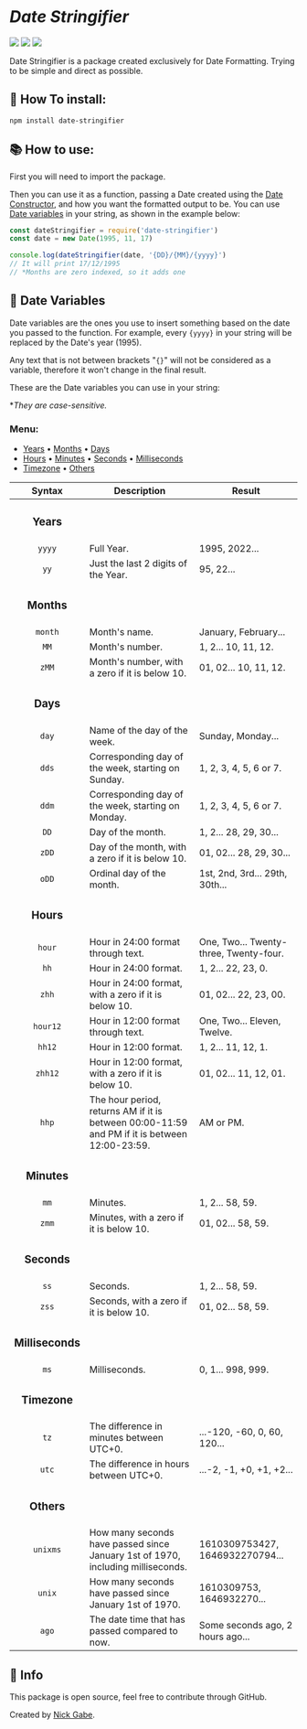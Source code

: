 # *Date Stringifier*
![](https://img.shields.io/github/license/Nick-gabe/date-stringifier)
![](https://img.shields.io/github/issues/Nick-Gabe/date-stringifier)
![](https://img.shields.io/github/package-json/v/Nick-Gabe/date-stringifier)

Date Stringifier is a package created exclusively for Date Formatting. Trying to be simple and direct as possible.

## 🚀 How To install:
```
npm install date-stringifier
```

## 📚 How to use:
First you will need to import the package.

Then you can use it as a function, passing a Date created using the [Date Constructor](https://developer.mozilla.org/en-US/docs/Web/JavaScript/Reference/Global_Objects/Date), and how you want the formatted output to be. You can use [Date variables](#dateVariables) in your string, as shown in the example below:
```javascript
const dateStringifier = require('date-stringifier')
const date = new Date(1995, 11, 17)

console.log(dateStringifier(date, '{DD}/{MM}/{yyyy}')
// It will print 17/12/1995
// *Months are zero indexed, so it adds one
```

<h2 id="dateVariables"> 📅 Date Variables </h2>

Date variables are the ones you use to insert something based on the date you passed to the function. For example, every `{yyyy}` in your string will be replaced by the Date's year (1995).

Any text that is not between brackets "`{}`" will not be considered as a variable, therefore it won't change in the final result.

These are the Date variables you can use in your string:

**They are case-sensitive.*
### Menu:
* <a href="#Years">Years</a> •
 <a href="#Months">Months</a> •
 <a href="#Days">Days</a>
* <a href="#Hours">Hours</a> •
 <a href="#Minutes">Minutes</a> •
 <a href="#Seconds">Seconds</a> •
 <a href="#Milliseconds">Milliseconds</a>
* <a href="#Timezone">Timezone</a> •
 <a href="#Others">Others</a>

| Syntax | Description | Result |
| :------: | ----------- | ------ |
|<h3 id="Years">**Years**</h3>|
| `yyyy` | Full Year. | 1995, 2022...
| `yy` | Just the last 2 digits of the Year. | 95, 22...
|<h3 id="Months">**Months**</h3>|
| `month` | Month's name.| January, February...|
| `MM` | Month's number. | 1, 2... 10, 11, 12.
| `zMM` | Month's number, with a zero if it is below 10. | 01, 02... 10, 11, 12.
|<h3 id="Days">**Days**</h3>|
| `day` | Name of the day of the week.|Sunday, Monday...
| `dds` | Corresponding day of the week, starting on Sunday. | 1, 2, 3, 4, 5, 6 or 7.
| `ddm` | Corresponding day of the week, starting on Monday. | 1, 2, 3, 4, 5, 6 or 7.
| `DD` | Day of the month. | 1, 2... 28, 29, 30...
| `zDD` | Day of the month, with a zero if it is below 10. | 01, 02... 28, 29, 30...
| `oDD` | Ordinal day of the month. | 1st, 2nd, 3rd... 29th, 30th...
|<h3 id="Hours">**Hours**</h3>|
| `hour` | Hour in 24:00 format through text. | One, Two... Twenty-three, Twenty-four.
| `hh` | Hour in 24:00 format. | 1, 2... 22, 23, 0.
| `zhh` | Hour in 24:00 format, with a zero if it is below 10. | 01, 02... 22, 23, 00.
| `hour12` | Hour in 12:00 format through text. | One, Two... Eleven, Twelve.
| `hh12` | Hour in 12:00 format. | 1, 2... 11, 12, 1.
| `zhh12` | Hour in 12:00 format, with a zero if it is below 10. | 01, 02... 11, 12, 01.
| `hhp` | The hour period, returns AM if it is between 00:00-11:59 and PM if it is between 12:00-23:59. | AM or PM.
|<h3 id="Minutes">**Minutes**</h3>|
| `mm` | Minutes. | 1, 2... 58, 59.
| `zmm` | Minutes, with a zero if it is below 10. | 01, 02... 58, 59.
|<h3 id="Seconds">**Seconds**</h3>|
| `ss` | Seconds. | 1, 2... 58, 59.
| `zss` | Seconds, with a zero if it is below 10. | 01, 02... 58, 59.
|<h3 id="Milliseconds">**Milliseconds**</h3>|
| `ms` | Milliseconds. | 0, 1... 998, 999.
|<h3 id="Timezone">**Timezone**</h3>|
| `tz` | The difference in minutes between UTC+0. | ...-120, -60, 0, 60, 120...
| `utc` | The difference in hours between UTC+0. | ...-2, -1, +0, +1, +2...
|<h3 id="Others">**Others**</h3>|
| `unixms` | How many seconds have passed since January 1st of 1970, including milliseconds. | 1610309753427, 1646932270794...
| `unix` | How many seconds have passed since January 1st of 1970. | 1610309753, 1646932270...
| `ago` | The date time that has passed compared to now. | Some seconds ago, 2 hours ago...

## 🐉 Info
This package is open source, feel free to contribute through GitHub.

Created by [Nick Gabe](https://github.com/Nick-Gabe).